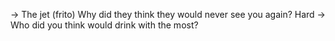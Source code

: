 -> The jet (frito)
Why did they think they would never see you again?
Hard -> 
Who did you think would drink with the most?